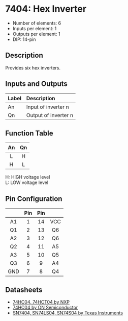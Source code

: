 # 7404: Hex Inverter

* Number of elements: 6
* Inputs per element: 1
* Outputs per element: 1
* DIP: 14-pin

## Description

Provides six hex inverters.

## Inputs and Outputs

| Label | Description            |
|:----- |:-----------------------|
| An    | Input of inverter n    |
| Qn    | Output of inverter n   |

## Function Table

| An  | Qn  |
|:---:|:---:|
| L   | H   |
| H   | L   |

H: HIGH voltage level  
L: LOW voltage level

## Pin Configuration

|     | Pin | Pin |     |
|:---:|:---:|:---:|:---:|
| A1  |   1 |  14 | VCC |
| Q1  |   2 |  13 | Q6  |
| A2  |   3 |  12 | Q6  |
| Q2  |   4 |  11 | A5  |
| A3  |   5 |  10 | Q5  |
| Q3  |   6 |   9 | A4  |
| GND |   7 |   8 | Q4  |

## Datasheets

* [74HC04, 74HCT04 by NXP](http://www.nxp.com/documents/data_sheet/74HC_HCT04.pdf)
* [74HC04 by ON Semiconductor](http://www.onsemi.cn/pub/Collateral/74HC04.REV1.PDF)
* [SN7404, SN74LS04, SN74S04 by Texas Instruments](http://www.ti.com/lit/ds/symlink/sn74ls04.pdf)
